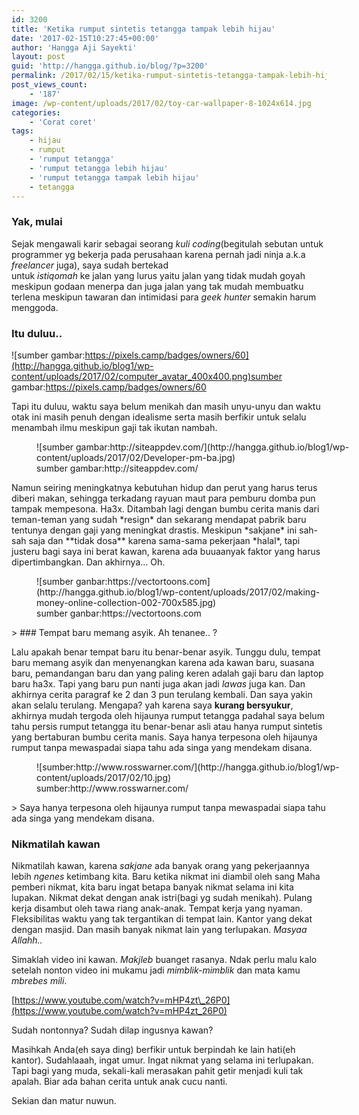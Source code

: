 ```yaml
---
id: 3200
title: 'Ketika rumput sintetis tetangga tampak lebih hijau'
date: '2017-02-15T10:27:45+00:00'
author: 'Hangga Aji Sayekti'
layout: post
guid: 'http://hangga.github.io/blog/?p=3200'
permalink: /2017/02/15/ketika-rumput-sintetis-tetangga-tampak-lebih-hijau/
post_views_count:
    - '187'
image: /wp-content/uploads/2017/02/toy-car-wallpaper-8-1024x614.jpg
categories:
    - 'Corat coret'
tags:
    - hijau
    - rumput
    - 'rumput tetangga'
    - 'rumput tetangga lebih hijau'
    - 'rumput tetangga tampak lebih hijau'
    - tetangga
---
```


### Yak, mulai

Sejak mengawali karir sebagai seorang *kuli coding*(begitulah sebutan untuk programmer yg bekerja pada perusahaan karena pernah jadi ninja a.k.a *freelancer* juga), saya sudah bertekad  
untuk *istiqomah* ke jalan yang lurus yaitu jalan yang tidak mudah goyah meskipun godaan menerpa dan juga jalan yang tak mudah membuatku terlena meskipun tawaran dan intimidasi para *geek hunter* semakin harum menggoda.

### Itu duluu..

![sumber gambar:https://pixels.camp/badges/owners/60](http://hangga.github.io/blog1/wp-content/uploads/2017/02/computer_avatar_400x400.png)sumber gambar:https://pixels.camp/badges/owners/60

Tapi itu duluu, waktu saya belum menikah dan masih unyu-unyu dan waktu otak ini masih penuh dengan idealisme serta masih berfikir untuk selalu menambah ilmu meskipun gaji tak ikutan nambah.

<figure aria-describedby="caption-attachment-3214" class="wp-caption aligncenter" id="attachment_3214" style="width: 602px">![sumber gambar:http://siteappdev.com/](http://hangga.github.io/blog1/wp-content/uploads/2017/02/Developer-pm-ba.jpg)<figcaption class="wp-caption-text" id="caption-attachment-3214">sumber gambar:http://siteappdev.com/</figcaption></figure>Namun seiring meningkatnya kebutuhan hidup dan perut yang harus terus diberi makan, sehingga terkadang rayuan maut para pemburu domba pun tampak mempesona. Ha3x. Ditambah lagi dengan bumbu cerita manis dari teman-teman yang sudah *resign* dan sekarang mendapat pabrik baru tentunya dengan gaji yang meningkat drastis. Meskipun *sakjane* ini sah-sah saja dan **tidak dosa** karena sama-sama pekerjaan *halal*, tapi justeru bagi saya ini berat kawan, karena ada buuaanyak faktor yang harus dipertimbangkan. Dan akhirnya… Oh.

<figure aria-describedby="caption-attachment-3215" class="wp-caption aligncenter" id="attachment_3215" style="width: 500px">![sumber ganbar:https://vectortoons.com](http://hangga.github.io/blog1/wp-content/uploads/2017/02/making-money-online-collection-002-700x585.jpg)<figcaption class="wp-caption-text" id="caption-attachment-3215">sumber ganbar:https://vectortoons.com</figcaption></figure>> ### Tempat baru memang asyik. Ah tenanee.. ?

Lalu apakah benar tempat baru itu benar-benar asyik. Tunggu dulu, tempat baru memang asyik dan menyenangkan karena ada kawan baru, suasana baru, pemandangan baru dan yang paling keren adalah gaji baru dan laptop baru ha3x. Tapi yang baru pun nanti juga akan jadi *lawas* juga kan. Dan akhirnya cerita paragraf ke 2 dan 3 pun terulang kembali. Dan saya yakin akan selalu terulang. Mengapa? yah karena saya **kurang bersyukur**, akhirnya mudah tergoda oleh hijaunya rumput tetangga padahal saya belum tahu persis rumput tetangga itu benar-benar asli atau hanya rumput sintetis yang bertaburan bumbu cerita manis. Saya hanya terpesona oleh hijaunya rumput tanpa mewaspadai siapa tahu ada singa yang mendekam disana.

<figure aria-describedby="caption-attachment-3204" class="wp-caption aligncenter" id="attachment_3204" style="width: 600px">![sumber:http://www.rosswarner.com/](http://hangga.github.io/blog1/wp-content/uploads/2017/02/10.jpg)<figcaption class="wp-caption-text" id="caption-attachment-3204">sumber:http://www.rosswarner.com/</figcaption></figure>> Saya hanya terpesona oleh hijaunya rumput tanpa mewaspadai siapa tahu ada singa yang mendekam disana.

### Nikmatilah kawan

Nikmatilah kawan, karena *sakjane* ada banyak orang yang pekerjaannya lebih *ngenes* ketimbang kita. Baru ketika nikmat ini diambil oleh sang Maha pemberi nikmat, kita baru ingat betapa banyak nikmat selama ini kita lupakan. Nikmat dekat dengan anak istri(bagi yg sudah menikah). Pulang kerja disambut oleh tawa riang anak-anak. Tempat kerja yang nyaman. Fleksibilitas waktu yang tak tergantikan di tempat lain. Kantor yang dekat dengan masjid. Dan masih banyak nikmat lain yang terlupakan. *Masyaa Allahh..*

Simaklah video ini kawan. *Makjleb* buanget rasanya. Ndak perlu malu kalo setelah nonton video ini mukamu jadi *mimblik-mimblik* dan mata kamu *mbrebes mili*.

[https://www.youtube.com/watch?v=mHP4zt\_26P0](https://www.youtube.com/watch?v=mHP4zt_26P0)

Sudah nontonnya? Sudah dilap ingusnya kawan?

Masihkah Anda(eh saya ding) berfikir untuk berpindah ke lain hati(eh kantor). Sudahlaaah, ingat umur. Ingat nikmat yang selama ini terlupakan. Tapi bagi yang muda, sekali-kali merasakan pahit getir menjadi kuli tak apalah. Biar ada bahan cerita untuk anak cucu nanti.

Sekian dan matur nuwun.